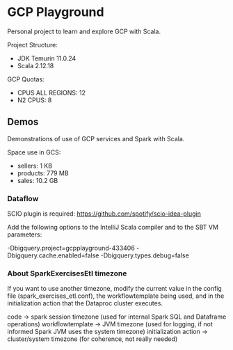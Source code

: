 # GCP Playground

Personal project to learn and explore GCP with Scala.

Project Structure:
- JDK Temurin 11.0.24
- Scala 2.12.18

GCP Quotas:
- CPUS ALL REGIONS: 12
- N2 CPUS: 8

## Demos

Demonstrations of use of GCP services and Spark with Scala.

Space use in GCS:
- sellers: 1 KB
- products: 779 MB 
- sales: 10.2 GB

### Dataflow

SCIO plugin is required: https://github.com/spotify/scio-idea-plugin

Add the following options to the IntelliJ Scala compiler and to the SBT VM parameters:

-Dbigquery.project=gcpplayground-433406 -Dbigquery.cache.enabled=false -Dbigquery.types.debug=false

### About SparkExercisesEtl timezone

If you want to use another timezone, modify the current value in the config file (spark_exercises_etl.conf), 
the workflowtemplate being used, and in the initialization action that the Dataproc cluster executes.

code -> spark session timezone (used for internal Spark SQL and Dataframe operations)
workflowtemplate -> JVM timezone (used for logging, if not informed Spark JVM uses the system timezone)
initialization action -> cluster/system timezone (for coherence, not really needed)